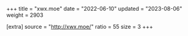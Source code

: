 +++
title = "xwx.moe"
date = "2022-06-10"
updated = "2023-08-06"
weight = 2903

[extra]
source = "http://xwx.moe/"
ratio = 55
size = 3
+++
